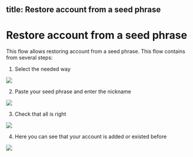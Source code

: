 title: Restore account from a seed phrase
---

# Restore account from a seed phrase

This flow allows restoring account from a seed phrase. This flow contains from several steps:

1. Select the needed way

<img src="/images/restore_from_seed/restore_from_seed_1.png">

2. Paste your seed phrase and enter the nickname

<img src="/images/restore_from_seed/restore_from_seed_2.png">

3. Check that all is right

<img src="/images/restore_from_seed/restore_from_seed_3.png">

4. Here you can see that your account is added or existed before

<img src="/images/restore_from_seed/restore_from_seed_4.png">
